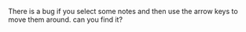 There is a bug if you select some notes and then use the arrow keys to move them around.  can you find it?